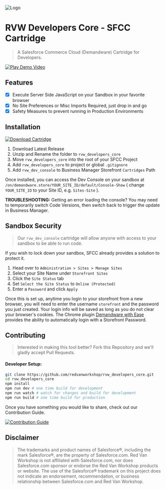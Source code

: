 ![Logo](https://red-van-workshop.s3.us-east-1.amazonaws.com/logo.png "Logo")

RVW Developers Core - SFCC Cartridge
===

> A Salesforce Commerce Cloud (Demandware) Cartridge for Developers.

[![Play Demo Video](https://red-van-workshop.s3.us-east-1.amazonaws.com/dc-video-still.png)](https://vimeo.com/476962367/5c830f9227 "Play Demo Video")

## Features

- [X] Execute Server Side JavaScript on your Sandbox in your favorite browser
- [X] No Site Preferences or Misc Imports Required, just drop in and go
- [X] Safety Measures to prevent running in Production Environments

Installation
---

[![Download Cartridge](https://img.shields.io/badge/Download_Cartridge-blue.svg?logo=github&style=for-the-badge)](https://github.com/redvanworkshop/rvw_developers_core/releases/latest)

1. Download Latest Release
2. Unzip and Rename the folder to `rvw_developers_core`
3. Move `rvw_developers_core` into the root of your SFCC Project
4. Add `rvw_developers_core` to project or global `.gitignore`
5. Add `rvw_dev_console` to Business Manager Storefront `Cartridges` Path

Once installed, you can access the Dev Console on your sandbox at `/on/demandware.store/YOUR_SITE_ID/default/Console-Show` ( change `YOUR_SITE_ID` to your Site ID, e.g. `Sites-Site` ).

**TROUBLESHOOTING:** Getting an error loading the console? You may need to temporarily switch Code Versions, then switch back to trigger the update in Business Manager.

Sandbox Security
---

> Our `rvw_dev_console` cartridge will allow anyone with access to your sandbox to be able to run code.

If you wish to lock down your sandbox, SFCC already provides a solution to protect it.

1. Head over to `Administration > Sites > Manage Sites`
2. Select your Site Name under `Storefront Sites`
3. Click the `Site Status` tab
4. Set `Select the Site Status` to `Online (Protected)`
5. Enter a `Password` and click `Apply`

Once this is set up, anytime you login to your storefront from a new browser, you will need to enter the username `storefront` and the password you just created. Your login info will be saved as long as you do not clear your browser's cookies. The Chrome plugin [Demandware with Ease](https://chrome.google.com/webstore/detail/demandware-with-ease/ffhabonelknmejmdnekedmijlhebpcio) provides the ability to automatically login with a Storefront Password.

Contributing
---

> Interested in making this tool better?  Fork this Repository and we'll gladly accept Pull Requests.

#### Developer Setup:

```bash
git clone https://github.com/redvanworkshop/rvw_developers_core.git
cd rvw_developers_core
npm install
npm run dev # one time build for development
npm run watch # watch for changes and build for development
npm run build # one time build for production
```

Once you have something you would like to share, check out our Contribution Guide.

[![Contribution Guide](https://img.shields.io/badge/Contribution_Guide-EEEEEE.svg?logo=github&logoColor=black&style=for-the-badge)](https://github.com/redvanworkshop/rvw_developers_core/blob/develop/.github/CONTRIBUTING.md)

Disclaimer
---

> The trademarks and product names of Salesforce®, including the mark Salesforce®, are the property of Salesforce.com. Red Van Workshop is not affiliated with Salesforce.com, nor does Salesforce.com sponsor or endorse the Red Van Workshop products or website. The use of the Salesforce® trademark on this project does not indicate an endorsement, recommendation, or business relationship between Salesforce.com and Red Van Workshop.

